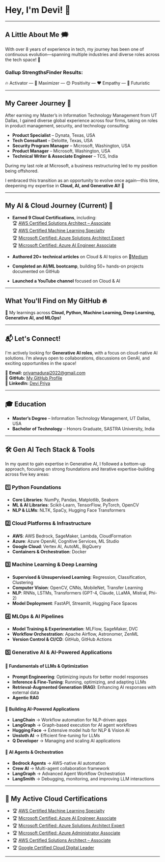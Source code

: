 # Hey, I'm Devi! 👋  
---

## **A Little About Me** 🗯️  
With over 8 years of experience in tech, my journey has been one of continuous evolution—spanning multiple industries and diverse roles across the tech space! 🚀  

### **Gallup StrengthsFinder Results:**  
🔥 Activator — 🚀 Maximizer — 😊 Positivity — ❤️ Empathy — 🔮 Futuristic  

---

## **My Career Journey** 💼  
After earning my Master’s in Information Technology Management from UT Dallas, I gained diverse global experience across four firms, taking on roles in product management, security, and technology consulting:  

- **Product Specialist** – Dynata, Texas, USA  
- **Tech Consultant** – Deloitte, Texas, USA  
- **Security Program Manager** – Microsoft, Washington, USA  
- **Product Manager** – Microsoft, Washington, USA  
- **Technical Writer & Associate Engineer** – TCS, India  

During my last role at Microsoft, a business restructuring led to my position being offshored.  

I embraced this transition as an opportunity to evolve once again—this time, deepening my expertise in **Cloud, AI, and Generative AI!** 🧠  

---

## **My AI & Cloud Journey (Current)** 🌟  
- **Earned 9 Cloud Certifications**, including:  
  🏆 [AWS Certified Solutions Architect – Associate](https://www.credly.com/badges/fe5d9495-2ca7-4f0e-b376-3379ed63b025/linked_in_profile)  
  🏆 [AWS Certified Machine Learning Specialty](https://www.credly.com/badges/786c057e-26de-473c-a711-79e309ccc86c/linked_in?t=sop5vy)  
  🏆 [Microsoft Certified: Azure Solutions Architect Expert](https://learn.microsoft.com/en-us/users/devi-6391/credentials/7aacac48819cc637?ref=https%3A%2F%2Fwww.linkedin.com%2F)  
  🏆 [Microsoft Certified: Azure AI Engineer Associate](https://learn.microsoft.com/en-us/users/devi-6391/credentials/bd28630d2b036a1a?ref=https%3A%2F%2Fwww.linkedin.com%2F)  

- **Authored 20+ technical articles** on Cloud & AI topics on 🔗[Medium](https://medium.com/@devipriyakaruppiah)  
- **Completed an AI/ML bootcamp**, building 50+ hands-on projects documented on GitHub  
- **Launched a YouTube channel** focused on Cloud & AI  

---

## **What You'll Find on My GitHub** 🔥  
📑 My learnings across **Cloud, Python, Machine Learning, Deep Learning, Generative AI, and MLOps!**  

---

## 📬 **Let's Connect!**  
I'm actively looking for **Generative AI roles**, with a focus on cloud-native AI solutions. I’m always open to collaborations, discussions on GenAI, and exciting opportunities in the space!  

📧 **Email:** priyamadurai2022@gmail.com  
🔗 **GitHub:** [My GitHub Profile](https://github.com/lulu3202)  
💼 **LinkedIn:** [Devi Priya](https://www.linkedin.com/in/devipriyak/)  

---

## 🎓 **Education**  
- **Master’s Degree** – Information Technology Management, UT Dallas, USA  
- **Bachelor of Technology** – Honors Graduate, SASTRA University, India  

---

## 🛠 **Gen AI Tech Stack & Tools**  
In my quest to gain expertise in Generative AI, I followed a bottom-up approach, focusing on strong foundations and iterative expertise-building across five key areas:

### **1️⃣ Python Foundations**  
- **Core Libraries**: NumPy, Pandas, Matplotlib, Seaborn  
- **ML & AI Libraries**: Scikit-Learn, TensorFlow, PyTorch, OpenCV  
- **NLP & LLMs**: NLTK, SpaCy, Hugging Face Transformers  

### **2️⃣ Cloud Platforms & Infrastructure**  
- **AWS**: AWS Bedrock, SageMaker, Lambda, CloudFormation  
- **Azure**: Azure OpenAI, Cognitive Services, ML Studio  
- **Google Cloud**: Vertex AI, AutoML, BigQuery  
- **Containers & Orchestration**: Docker  

### **3️⃣ Machine Learning & Deep Learning**  
- **Supervised & Unsupervised Learning**: Regression, Classification, Clustering  
- **Computer Vision**: OpenCV, CNNs, MobileNet, Transfer Learning  
- **NLP**: RNNs, LSTMs, Transformers (GPT-4, Claude, LLaMA, Mistral, Phi-2)  
- **Model Deployment**: FastAPI, Streamlit, Hugging Face Spaces  

### **4️⃣ MLOps & AI Pipelines**  
- **Model Training & Experimentation**: MLFlow, SageMaker, DVC  
- **Workflow Orchestration**: Apache Airflow, Astronomer, ZenML  
- **Version Control & CI/CD**: GitHub, GitHub Actions  

### **5️⃣ Generative AI & AI-Powered Applications**  
#### 🔹 **Fundamentals of LLMs & Optimization**  
- **Prompt Engineering**: Optimizing inputs for better model responses  
- **Inference & Fine-Tuning**: Running, optimizing, and adapting LLMs  
- **Retrieval-Augmented Generation (RAG)**: Enhancing AI responses with external data  
- **Agentic RAG**  

#### 🔹 **Building AI-Powered Applications**  
- **LangChain** → Workflow automation for NLP-driven apps  
- **LangGraph** → Graph-based execution for AI agent workflows  
- **Hugging Face** → Extensive model hub for NLP & Vision AI  
- **Unsloth AI** → Efficient fine-tuning for LLMs  
- **Q Developer** → Managing and scaling AI applications  

#### 🔹 **AI Agents & Orchestration**  
- **Bedrock Agents** → AWS-native AI automation  
- **Crew AI** → Multi-agent collaboration framework  
- **LangGraph** → Advanced Agent Workflow Orchestration  
- **LangSmith** → Debugging, monitoring, and improving LLM interactions  

---

## 📜 **My Active Cloud Certifications**  
- 🏆 [AWS Certified Machine Learning Specialty](https://www.credly.com/badges/786c057e-26de-473c-a711-79e309ccc86c/linked_in?t=sop5vy)  
- 🏆 [Microsoft Certified: Azure AI Engineer Associate](https://learn.microsoft.com/en-us/users/devi-6391/credentials/bd28630d2b036a1a?ref=https%3A%2F%2Fwww.linkedin.com%2F)  
- 🏆 [Microsoft Certified: Azure Solutions Architect Expert](https://learn.microsoft.com/en-us/users/devi-6391/credentials/7aacac48819cc637?ref=https%3A%2F%2Fwww.linkedin.com%2F)  
- 🏆 [Microsoft Certified: Azure Administrator Associate](https://learn.microsoft.com/en-us/users/devi-6391/credentials/6e72329de036849d?ref=https%3A%2F%2Fwww.linkedin.com%2F)  
- 🏆 [AWS Certified Solutions Architect – Associate](https://www.credly.com/badges/fe5d9495-2ca7-4f0e-b376-3379ed63b025/linked_in_profile)  
- 🏆 [Google Certified Cloud Digital Leader](https://www.credential.net/48420cc4-5689-4376-a7e0-a21429b939df#gs.0me98g)  

---
